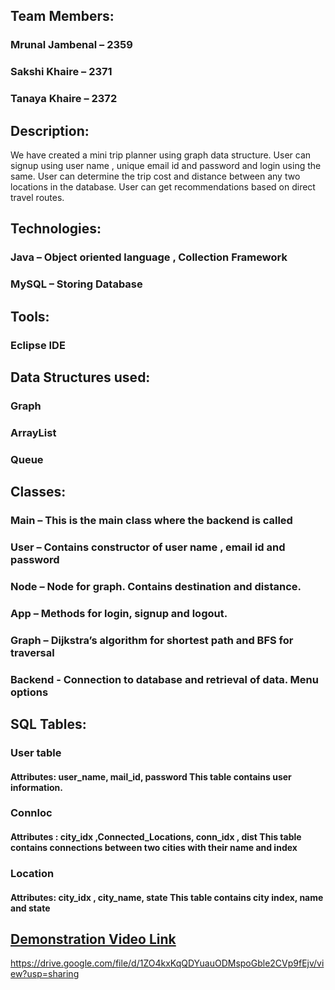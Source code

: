 ## Team Members:
### Mrunal Jambenal – 2359
### Sakshi Khaire – 2371
### Tanaya Khaire – 2372

## Description:
We have created a mini trip planner using graph data structure. User
can signup using user name , unique email id and password and login
using the same. User can determine the trip cost and distance
between any two locations in the database. User can get
recommendations based on direct travel routes.

## Technologies:
### Java – Object oriented language , Collection Framework
### MySQL – Storing Database

## Tools:
### Eclipse IDE

## Data Structures used:
### Graph
### ArrayList
### Queue

## Classes:
### Main – This is the main class where the backend is called
### User – Contains constructor of user name , email id and password
### Node – Node for graph. Contains destination and distance.
### App – Methods for login, signup and logout.
### Graph – Dijkstra’s algorithm for shortest path and BFS for traversal
### Backend - Connection to database and retrieval of data. Menu options

## SQL Tables:
### User table
#### Attributes: user_name, mail_id, password This table contains user information.
### Connloc
#### Attributes : city_idx ,Connected_Locations, conn_idx , dist This table contains connections between two cities with their name and index
### Location
#### Attributes: city_idx , city_name, state This table contains city index, name and state


## [Demonstration Video Link](https://drive.google.com/file/d/1ZO4kxKqQDYuauODMspoGble2CVp9fEjv/view?usp=sharing)
https://drive.google.com/file/d/1ZO4kxKqQDYuauODMspoGble2CVp9fEjv/view?usp=sharing

